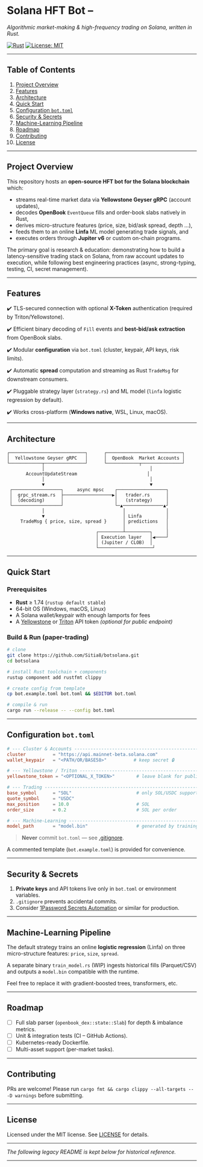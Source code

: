 # Solana HFT Bot –

_Algorithmic market-making & high-frequency trading on Solana, written in Rust._

[![Rust](https://img.shields.io/badge/Rust-1.74%2B-orange)](https://www.rust-lang.org)  [![License: MIT](https://img.shields.io/badge/License-MIT-blue.svg)](LICENSE)

---

## Table of Contents

1. [Project Overview](#project-overview)
2. [Features](#features)
3. [Architecture](#architecture)
4. [Quick Start](#quick-start)
5. [Configuration `bot.toml`](#configuration-bottoml)
6. [Security & Secrets](#security--secrets)
7. [Machine-Learning Pipeline](#machine-learning-pipeline)
8. [Roadmap](#roadmap)
9. [Contributing](#contributing)
10. [License](#license)

---

## Project Overview

This repository hosts an **open-source HFT bot for the Solana blockchain** which:

* streams real-time market data via **Yellowstone Geyser gRPC** (account updates),
* decodes **OpenBook** `EventQueue` fills and order-book slabs natively in Rust,
* derives micro-structure features (price, size, bid/ask spread, depth …),
* feeds them to an online **Linfa** ML model generating trade signals, and
* executes orders through **Jupiter v6** or custom on-chain programs.

The primary goal is research & education: demonstrating how to build a latency-sensitive trading stack on Solana, from raw account updates to execution, while following best engineering practices (async, strong-typing, testing, CI, secret management).

---

## Features

✔️ TLS-secured connection with optional **X-Token** authentication (required by Triton/Yellowstone).

✔️ Efficient binary decoding of `Fill` events and **best-bid/ask extraction** from OpenBook slabs.

✔️ Modular **configuration** via `bot.toml` (cluster, keypair, API keys, risk limits).

✔️ Automatic **spread** computation and streaming as Rust `TradeMsg` for downstream consumers.

✔️ Pluggable strategy layer (`strategy.rs`) and ML model (`linfa` logistic regression by default).

✔️ Works cross-platform (**Windows native**, WSL, Linux, macOS).

---

## Architecture

```
┌────────────────────────────┐      ┌────────────────────────────┐
│  Yellowstone Geyser gRPC   │      │  OpenBook  Market Accounts │
└────────────┬───────────────┘      └────────────┬───────────────┘
             │                                       │
       AccountUpdateStream                          │
             │                                       │
             ▼                                       ▼
 ┌──────────────────┐     async mpsc    ┌──────────────────┐
 │  grpc_stream.rs  ├──────────────────▶│   trader.rs      │
 │  (decoding)      │                   │   (strategy)     │
 └──────────────────┘                   └─▲───────────────▲┘
             │                             │               │
             ▼                             │ Linfa         │
     TradeMsg { price, size, spread }      │ predictions   │
                                           │               │
                                 ┌─────────┴─────────┐     │
                                 │ Execution layer   │◀────┘
                                 │ (Jupiter / CLOB)  │
                                 └────────────────────┘
```

---

## Quick Start

### Prerequisites

* **Rust** ≥ 1.74 (`rustup default stable`)
* 64-bit OS (Windows, macOS, Linux)
* A Solana wallet/keypair with enough lamports for fees
* A [Yellowstone](https://triton.one/)
  or [Triton](https://triton.one/) API token _(optional for public endpoint)_

### Build & Run (paper-trading)

```bash
# clone
git clone https://github.com/Sitia8/botsolana.git
cd botsolana

# install Rust toolchain + components
rustup component add rustfmt clippy

# create config from template
cp bot.example.toml bot.toml && $EDITOR bot.toml

# compile & run
cargo run --release -- --config bot.toml
```

---

## Configuration `bot.toml`

```toml
# --- Cluster & Accounts -----------------------------------------------------
cluster          = "https://api.mainnet-beta.solana.com"
wallet_keypair   = "<PATH/OR/BASE58>"          # keep secret 🔒

# --- Yellowstone / Triton ---------------------------------------------------
yellowstone_token = "<OPTIONAL_X_TOKEN>"        # leave blank for public

# --- Trading ---------------------------------------------------------------
base_symbol      = "SOL"                        # only SOL/USDC supported for now
quote_symbol     = "USDC"
max_position     = 10.0                         # SOL
order_size       = 0.2                          # SOL per order

# --- Machine-Learning ------------------------------------------------------
model_path       = "model.bin"                  # generated by training script
```

> **Never** commit `bot.toml` — see [.gitignore](./.gitignore).

A commented template (`bot.example.toml`) is provided for convenience.

---

## Security & Secrets

1. **Private keys** and API tokens live only in `bot.toml` or environment variables.
2. `.gitignore` prevents accidental commits.
3. Consider [1Password Secrets Automation](https://developer.1password.com/docs/cli) or similar for production.

---

## Machine-Learning Pipeline

The default strategy trains an online **logistic regression** (Linfa) on three micro-structure features: `price`, `size`, `spread`.

A separate binary `train_model.rs` (WIP) ingests historical fills (Parquet/CSV) and outputs a `model.bin` compatible with the runtime.

Feel free to replace it with gradient-boosted trees, transformers, etc.

---

## Roadmap

- [ ] Full slab parser (`openbook_dex::state::Slab`) for depth & imbalance metrics.
- [ ] Unit & integration tests (CI – GitHub Actions).
- [ ] Kubernetes-ready Dockerfile.
- [ ] Multi-asset support (per-market tasks).

---

## Contributing

PRs are welcome! Please run `cargo fmt && cargo clippy --all-targets -- -D warnings` before submitting.

---

## License

Licensed under the MIT license. See [LICENSE](LICENSE) for details.

---

_The following legacy README is kept below for historical reference._

---

